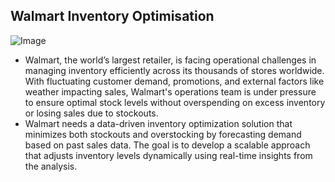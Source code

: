 
## Walmart Inventory Optimisation

![Image](https://github.com/user-attachments/assets/4622aa1e-d33a-4a0e-8924-c8f7922c265e)

- Walmart, the world’s largest retailer, is facing operational challenges in managing inventory efficiently across its thousands of stores worldwide. With fluctuating customer demand, promotions, and external factors like weather impacting sales, Walmart's operations team is under pressure to ensure optimal stock levels without overspending on excess inventory or losing sales due to stockouts.
- Walmart needs a data-driven inventory optimization solution that minimizes both stockouts and overstocking by forecasting demand based on past sales data. The goal is to develop a scalable approach that adjusts inventory levels dynamically using real-time insights from the analysis.
